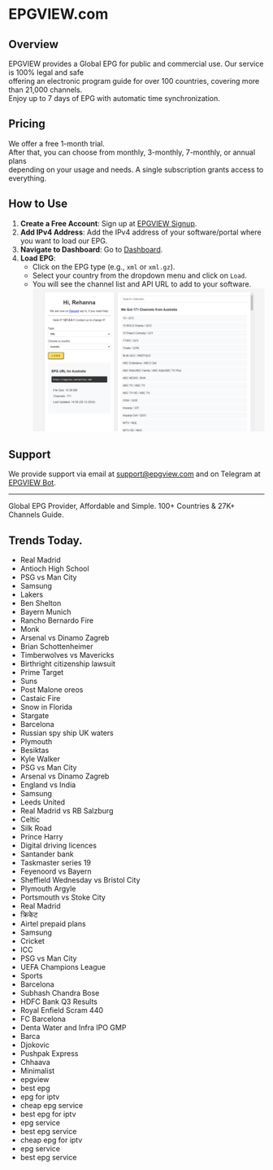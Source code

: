 # EPGVIEW.com



## Overview
EPGVIEW provides a Global EPG for public and commercial use. Our service is 100% legal and safe\
offering an electronic program guide for over 100 countries, covering more than 21,000 channels.\
Enjoy up to 7 days of EPG with automatic time synchronization.

## Pricing
We offer a free 1-month trial. \
After that, you can choose from monthly, 3-monthly, 7-monthly, or annual plans \
depending on your usage and needs. A single subscription grants access to everything.

## How to Use
1. **Create a Free Account**: Sign up at [EPGVIEW Signup](https://epgview.com/signup.php).
2. **Add IPv4 Address**: Add the IPv4 address of your software/portal where you want to load our EPG.
3. **Navigate to Dashboard**: Go to [Dashboard](https://epgview.com/dashboard.php).
4. **Load EPG**:
   - Click on the EPG type (e.g., `xml` or `xml.gz`).
   - Select your country from the dropdown menu and click on `Load`.
   - You will see the channel list and API URL to add to your software.
![EPGVIEW](img/dashboard.png)
## Support
We provide support via email at [support@epgview.com](mailto:support@epgview.com) and on Telegram at [EPGVIEW Bot](https://t.me/epgview_bot).

---

Global EPG Provider, Affordable and Simple. 100+ Countries & 27K+ Channels Guide.

## Trends Today.

- Real Madrid
- Antioch High School
- PSG vs Man City
- Samsung
- Lakers
- Ben Shelton
- Bayern Munich
- Rancho Bernardo Fire
- Monk
- Arsenal vs Dinamo Zagreb
- Brian Schottenheimer
- Timberwolves vs Mavericks
- Birthright citizenship lawsuit
- Prime Target
- Suns
- Post Malone oreos
- Castaic Fire
- Snow in Florida
- Stargate
- Barcelona
- Russian spy ship UK waters
- Plymouth
- Besiktas
- Kyle Walker
- PSG vs Man City
- Arsenal vs Dinamo Zagreb
- England vs India
- Samsung
- Leeds United
- Real Madrid vs RB Salzburg
- Celtic
- Silk Road
- Prince Harry
- Digital driving licences
- Santander bank
- Taskmaster series 19
- Feyenoord vs Bayern
- Sheffield Wednesday vs Bristol City
- Plymouth Argyle
- Portsmouth vs Stoke City
- Real Madrid
- क्रिकेट
- Airtel prepaid plans
- Samsung
- Cricket
- ICC
- PSG vs Man City
- UEFA Champions League
- Sports
- Barcelona
- Subhash Chandra Bose
- HDFC Bank Q3 Results
- Royal Enfield Scram 440
- FC Barcelona
- Denta Water and Infra IPO GMP
- Barca
- Djokovic
- Pushpak Express
- Chhaava
- Minimalist
- epgview
- best epg
- epg for iptv
- cheap epg service
- best epg for iptv
- epg service
- best epg service
- cheap epg for iptv
- epg service
- best epg service
